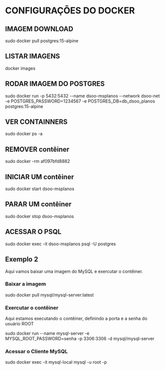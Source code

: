 # CONFIGURAÇÕES DO DOCKER

## IMAGEM DOWNLOAD
sudo docker pull postgres:15-alpine

## LISTAR IMAGENS
docker images

## RODAR IMAGEM DO POSTGRES
sudo docker run -p 5432:5432 --name dsoo-msplanos --network dsoo-net -e POSTGRES_PASSWORD=1234567 -e POSTGRES_DB=db_dsoo_planos postgres:15-alpine

## VER CONTAINNERS 
sudo docker ps -a

## REMOVER contêiner
sudo docker -rm af097bfd8882

## INICIAR UM contêiner
sudo docker start dsoo-msplanos

## PARAR UM contêiner
sudo docker stop dsoo-msplanos

## ACESSAR O PSQL
sudo docker exec -it dsoo-msplanos psql -U postgres

## Exemplo 2
Aqui vamos baixar uma imagem do MySQL e exercutar o contêiner.

### Baixar a imagem
sudo docker pull mysql/mysql-server:latest

### Exercutar o contêiner
Aqui estamos executando o contêiner, definindo a porta e a senha do usuário ROOT

sudo docker run --name mysql-server -e MYSQL_ROOT_PASSWORD=senha -p 3306:3306 -d mysql/mysql-server

### Acessar o Cliente MySQL

sudo docker exec -it mysql-local mysql -u root -p

